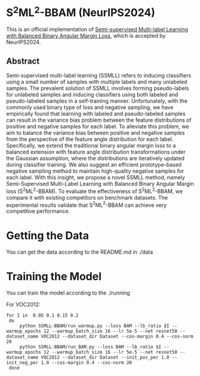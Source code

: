 # S$^2$ML$^2$-BBAM (NeurIPS2024) 

This is an official implementation of [Semi-supervised Multi-label Learning with Balanced Binary Angular Margin Loss](https://openreview.net/pdf?id=AqcPvWwktK), which is accepted by NeurIPS2024.

## Abstract

Semi-supervised multi-label learning (SSMLL) refers to inducing classifiers using a small number of samples with multiple labels and many unlabeled samples. The prevalent solution of SSMLL involves forming pseudo-labels for unlabeled samples and inducing classifiers using both labeled and pseudo-labeled samples in a self-training manner. Unfortunately, with the commonly used binary type of loss and negative sampling, we have empirically found that learning with labeled and pseudo-labeled samples can result in the variance bias problem between the feature distributions of positive and negative samples for each label. To alleviate this problem, we aim to balance the variance bias between positive and negative samples from the perspective of the feature angle distribution for each label. Specifically, we extend the traditional binary angular margin loss to a balanced extension with feature angle distribution transformations under the Gaussian assumption, where the distributions are iteratively updated during classifier training. We also suggest an efficient prototype-based negative sampling method to maintain high-quality negative samples for each label. With this insight, we propose a novel SSMLL method, namely Semi-Supervised Multi-Label Learning with Balanced Binary Angular Margin loss (S$^2$ML$^2$-BBAM). To evaluate the effectiveness of S$^2$ML$^2$-BBAM, we compare it with existing competitors on benchmark datasets. The experimental results validate that S$^2$ML$^2$-BBAM can achieve very competitive performance.

# Getting the Data
You can get the data according to the README.md in ./data

# Training the Model 
You can train the model according to the ./running 

For VOC2012:

```
for I in  0.05 0.1 0.15 0.2
 do
     python SSMLL-BBAM/run_warmup.py --loss BAM --lb_ratio $I --warmup_epochs 12 --warmup_batch_size 16 --lr 5e-5 --net resnet50 --dataset_name VOC2012 --dataset_dir Dataset --cos-margin 0.4 --cos-norm 20
     python SSMLL-BBAM/run_BAM.py --loss BAM --lb_ratio $I --warmup_epochs 12 --warmup_batch_size 16 --lr 5e-5 --net resnet50 --dataset_name VOC2012 --dataset_dir Dataset --init_pos_per 1.0 --init_neg_per 1.0 --cos-margin 0.4 --cos-norm 20
 done
```

